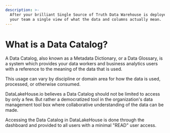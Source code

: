 ```yaml
---
description: >-
  After your brilliant Single Source of Truth Data Warehouse is deployed, give
  your team a single view of what the data and columns actually mean.
---
```


# What is a Data Catalog?

A Data Catalog, also known as a Metadata Dictionary, or a Data Glossary, is a system which provides your data workers and business analytics users with a reference to the meaning of the data that is used.

This usage can vary by discipline or domain area for how the data is used, processed, or otherwise consumed.

DataLakeHouse.io believes a Data Catalog should not be limited to access by only a few. But rather a democratized tool in the organization's data management tool box where collaborative understanding of the data can be made.

Accessing the Data Catalog in DataLakeHouse is done through the dashboard and provided to all users with a minimal "READ" user access.

